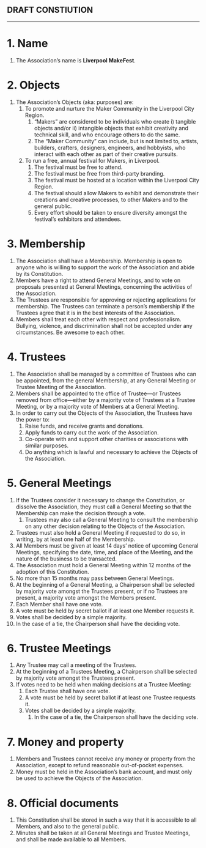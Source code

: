 ## DRAFT CONSTIUTION

---

# 1. Name

1. The Association’s name is **Liverpool MakeFest**.

# 2. Objects

1. The Association’s Objects (aka: purposes) are:
   1. To promote and nurture the Maker Community in the Liverpool City Region.
      1. “Makers” are considered to be individuals who create i) tangible objects and/or ii) intangible objects that exhibit creativity and technical skill, and who encourage others to do the same.
      2. The “Maker Community” can include, but is not limited to, artists, builders, crafters, designers, engineers, and hobbyists, who interact with each other as part of their creative pursuits.
   2. To run a free, annual festival for Makers, in Liverpool.
      1. The festival must be free to attend.
      2. The festival must be free from third-party branding.
      3. The festival must be hosted at a location within the Liverpool City Region.
      4. The festival should allow Makers to exhibit and demonstrate their creations and creative processes, to other Makers and to the general public.
      5. Every effort should be taken to ensure diversity amongst the festival’s exhibitors and attendees.

# 3. Membership

1. The Association shall have a Membership. Membership is open to anyone who is willing to support the work of the Association and abide by its Constitution.
2. Members have a right to attend General Meetings, and to vote on proposals presented at General Meetings, concerning the activities of the Association.
3. The Trustees are responsible for approving or rejecting applications for membership. The Trustees can terminate a person’s membership if the Trustees agree that it is in the best interests of the Association.
4. Members shall treat each other with respect and professionalism. Bullying, violence, and discrimination shall not be accepted under any circumstances. Be awesome to each other.

# 4. Trustees

1. The Association shall be managed by a committee of Trustees who can be appointed, from the general Membership, at any General Meeting or Trustee Meeting of the Association.
2. Members shall be appointed to the office of Trustee—or Trustees removed from office—either by a majority vote of Trustees at a Trustee Meeting, or by a majority vote of Members at a General Meeting.
3. In order to carry out the Objects of the Association, the Trustees have the power to:
   1. Raise funds, and receive grants and donations.
   2. Apply funds to carry out the work of the Association.
   3. Co-operate with and support other charities or associations with similar purposes.
   4. Do anything which is lawful and necessary to achieve the Objects of the Association.

# 5. General Meetings

1. If the Trustees consider it necessary to change the Constitution, or dissolve the Association, they must call a General Meeting so that the Membership can make the decision through a vote.
   1. Trustees may also call a General Meeting to consult the membership on any other decision relating to the Objects of the Association.
2. Trustees must also hold a General Meeting if requested to do so, in writing, by at least one half of the Membership.
3. All Members must be given at least 14 days’ notice of upcoming General Meetings, specifying the date, time, and place of the Meeting, and the nature of the business to be transacted.
4. The Association must hold a General Meeting within 12 months of the adoption of this Constitution.
5. No more than 15 months may pass between General Meetings.
6. At the beginning of a General Meeting, a Chairperson shall be selected by majority vote amongst the Trustees present, or if no Trustees are present, a majority vote amongst the Members present.
7. Each Member shall have one vote.
9. A vote must be held by secret ballot if at least one Member requests it.
10. Votes shall be decided by a simple majority.
   1. In the case of a tie, the Chairperson shall have the deciding vote.

# 6. Trustee Meetings

1. Any Trustee may call a meeting of the Trustees.
2. At the beginning of a Trustees Meeting, a Chairperson shall be selected by majority vote amongst the Trustees present.
3. If votes need to be held when making decisions at a Trustee Meeting:
   1. Each Trustee shall have one vote.
   2. A vote must be held by secret ballot if at least one Trustee requests it.
   3. Votes shall be decided by a simple majority.
      1. In the case of a tie, the Chairperson shall have the deciding vote.

# 7. Money and property

1. Members and Trustees cannot receive any money or property from the Association, except to refund reasonable out-of-pocket expenses.
2. Money must be held in the Association’s bank account, and must only be used to achieve the Objects of the Association.

# 8. Official documents

1. This Constitution shall be stored in such a way that it is accessible to all Members, and also to the general public.
2. Minutes shall be taken at all General Meetings and Trustee Meetings, and shall be made available to all Members.
